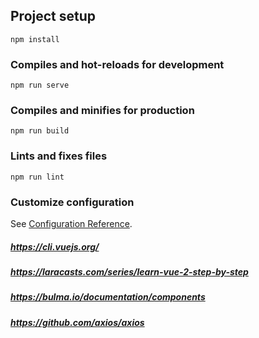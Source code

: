 ## Project setup
```
npm install
```

### Compiles and hot-reloads for development
```
npm run serve
```

### Compiles and minifies for production
```
npm run build
```

### Lints and fixes files
```
npm run lint
```

### Customize configuration
See [Configuration Reference](https://cli.vuejs.org/config/).

##### https://cli.vuejs.org/
##### https://laracasts.com/series/learn-vue-2-step-by-step
##### https://bulma.io/documentation/components
##### https://github.com/axios/axios
